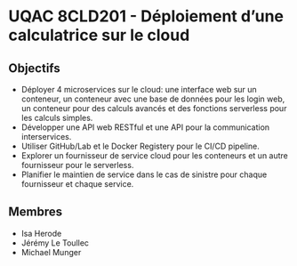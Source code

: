 # <b>UQAC 8CLD201 - Déploiement d’une calculatrice sur le cloud</b>

## Objectifs
- Déployer 4 microservices sur le cloud: une interface web sur un conteneur, un conteneur avec une base de données pour les login web, un conteneur pour des calculs avancés et des fonctions serverless pour les calculs simples.
- Développer une API web RESTful et une API pour la communication interservices.
- Utiliser GitHub/Lab et le Docker Registery pour le CI/CD pipeline.
- Explorer un fournisseur de service cloud pour les conteneurs et un autre fournisseur pour le serverless.
- Planifier le maintien de service dans le cas de sinistre pour chaque fournisseur et chaque service.

## Membres
- Isa Herode
- Jérémy Le Toullec 
- Michael Munger
